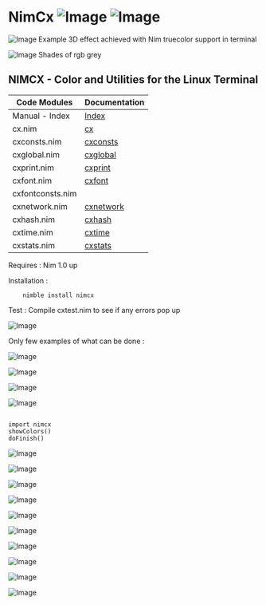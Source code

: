 # NimCx   ![Image](https://camo.githubusercontent.com/b0224997019dec4e51d692c722ea9bee2818c837/68747470733a2f2f696d672e736869656c64732e696f2f6769746875622f6c6963656e73652f6d6173686170652f6170697374617475732e737667)   ![Image](https://raw.githubusercontent.com/yglukhov/nimble-tag/master/nimble.png)

![Image](http://qqtop.github.io/table0409.png?raw=true)
Example 3D effect achieved with Nim truecolor support in terminal


![Image](http://qqtop.github.io/greyshades.png?raw=true)
Shades of rgb grey


 NIMCX - Color and Utilities for the Linux Terminal
--------------------------------------------------------



| Code  Modules    | Documentation                                       |
|------------------|-----------------------------------------------------|
| Manual - Index   | [Index](https://qqtop.github.io/theindex.html)      | 
| cx.nim           | [cx](https://qqtop.github.io/cx.html)               |
| cxconsts.nim     | [cxconsts](https://qqtop.github.io/cxconsts.html)   |                
| cxglobal.nim     | [cxglobal](https://qqtop.github.io/cxglobal.html)   |               
| cxprint.nim      | [cxprint](https://qqtop.github.io/cxprint.html)     |             
| cxfont.nim       | [cxfont](https://qqtop.github.io/cxfont.html)       |
| cxfontconsts.nim |                                                     |     
| cxnetwork.nim    | [cxnetwork](https://qqtop.github.io/cxnetwork.html) |                               
| cxhash.nim       | [cxhash](https://qqtop.github.io/cxhash.html)       |           
| cxtime.nim       | [cxtime](https://qqtop.github.io/cxtime.html)       |                   
| cxstats.nim      | [cxstats](https://qqtop.github.io/cxstats.html)     |             



Requires     : Nim 1.0 up 

Installation : 


```
    nimble install nimcx

```

Test         :  Compile cxtest.nim  to see if any errors pop up 


![Image](http://qqtop.github.io/nimfbm.png?raw=true)


Only few examples of what can be done :

![Image](http://qqtop.github.io/nimspirals.png?raw=true)


![Image](http://qqtop.github.io/sierpcarpet.png?raw=true)


![Image](http://qqtop.github.io/nimspectrum.png?raw=true)


![Image](http://qqtop.github.io/nimblues.png?raw=true)


```nimrod         

import nimcx
showColors()
doFinish()

```


![Image](http://qqtop.github.io/nimcolors1.png?raw=true)

![Image](http://qqtop.github.io/nimcolors2.png?raw=true)

![Image](http://qqtop.github.io/nimcolors3.png?raw=true)

![Image](http://qqtop.github.io/nimcolors4.png?raw=true)

![Image](http://qqtop.github.io/nimcolors5.png?raw=true)

![Image](http://qqtop.github.io/nimcolors6.png?raw=true)

![Image](http://qqtop.github.io/nimcolors7.png?raw=true)

![Image](http://qqtop.github.io/nimcolors8.png?raw=true)
     
![Image](http://qqtop.github.io/qqtop1.png?raw=true)

![Image](http://qqtop.github.io/nim.gif?raw=true)
